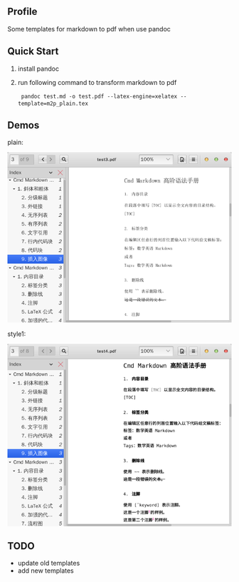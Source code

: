 ## Profile
Some templates for markdown to pdf when use pandoc

## Quick Start 
1. install pandoc
2. run following command to transform markdown to pdf

        pandoc test.md -o test.pdf --latex-engine=xelatex --template=m2p_plain.tex

## Demos
plain:

![m2p-plain](/pictures/m2p_plain.png)

style1:

![m2p-style1](/pictures/m2p_style1.png)

## TODO
+ update old templates
+ add new templates
